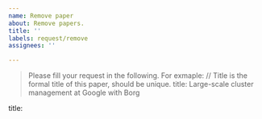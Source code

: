 ```yaml
---
name: Remove paper
about: Remove papers.
title: ''
labels: request/remove
assignees: ''

---
```


> Please fill your request in the following.
> For exmaple:
> // Title is the formal title of this paper, should be unique.
> title: Large-scale cluster management at Google with Borg

title: 
